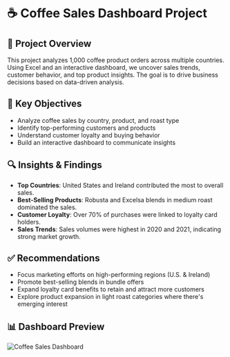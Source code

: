 # ☕ Coffee Sales Dashboard Project

## 📝 Project Overview  
This project analyzes 1,000 coffee product orders across multiple countries. Using Excel and an interactive dashboard, we uncover sales trends, customer behavior, and top product insights. The goal is to drive business decisions based on data-driven analysis.

## 🎯 Key Objectives  
- Analyze coffee sales by country, product, and roast type  
- Identify top-performing customers and products  
- Understand customer loyalty and buying behavior  
- Build an interactive dashboard to communicate insights  

## 🔍 Insights & Findings  
- **Top Countries**: United States and Ireland contributed the most to overall sales.  
- **Best-Selling Products**: Robusta and Excelsa blends in medium roast dominated the sales.  
- **Customer Loyalty**: Over 70% of purchases were linked to loyalty card holders.  
- **Sales Trends**: Sales volumes were highest in 2020 and 2021, indicating strong market growth.  

## ✅ Recommendations  
- Focus marketing efforts on high-performing regions (U.S. & Ireland)  
- Promote best-selling blends in bundle offers  
- Expand loyalty card benefits to retain and attract more customers  
- Explore product expansion in light roast categories where there's emerging interest

## 📊 Dashboard Preview  
![Coffee Sales Dashboard](i.......)
